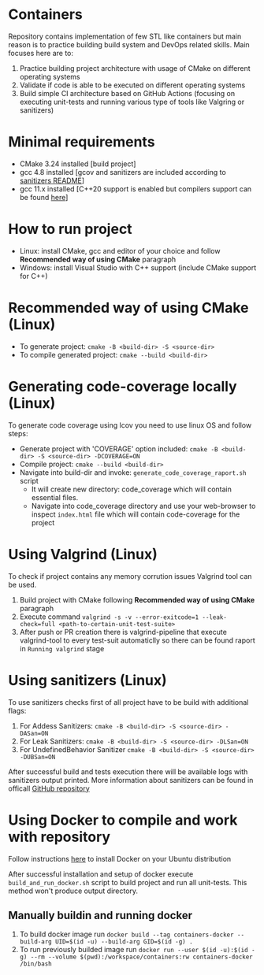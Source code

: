 # Containers
Repository contains implementation of few STL like containers but main reason is to practice building build system and DevOps related skills.
Main focuses here are to:
1. Practice building project architecture with usage of CMake on different operating systems
2. Validate if code is able to be executed on different operating systems
3. Build simple CI architecture based on GitHub Actions (focusing on executing unit-tests and running various type of tools like Valgring or sanitizers)

# Minimal requirements
 - CMake 3.24 installed [build project]
 - gcc 4.8 installed [gcov and sanitizers are included according to [sanitizers README](https://github.com/google/sanitizers/wiki/AddressSanitizer)]
 - gcc 11.x installed [C++20 support is enabled but compilers support can be found [here](https://en.cppreference.com/w/cpp/compiler_support/20)]

# How to run project
 - Linux: install CMake, gcc and editor of your choice and follow **Recommended way of using CMake** paragraph
 - Windows: install Visual Studio with C++ support (include CMake support for C++)

# Recommended way of using CMake (Linux)
 - To generate project: ```cmake -B <build-dir> -S <source-dir>```
 - To compile generated project: ```cmake --build <build-dir>```
 
# Generating code-coverage locally (Linux)
To generate code coverage using lcov you need to use linux OS and follow steps:
 - Generate project with 'COVERAGE' option included: ```cmake -B <build-dir> -S <source-dir> -DCOVERAGE=ON```
 - Compile project: ```cmake --build <build-dir>```
 - Navigate into build-dir and invoke: ```generate_code_coverage_raport.sh``` script
   - It will create new directory: code_coverage which will contain essential files.
   - Navigate into code_coverage directory and use your web-browser to inspect ```index.html``` file which will contain
     code-coverage for the project

# Using Valgrind (Linux)
To check if project contains any memory corrution issues Valgrind tool can be used.
1. Build project with CMake following **Recommended way of using CMake** paragraph
2. Execute command ```valgrind -s -v --error-exitcode=1 --leak-check=full <path-to-certain-unit-test-suite>```
3. After push or PR creation there is valgrind-pipeline that execute valgrind-tool to every test-suit automaticlly so there can be found raport in ```Running valgrind``` stage

# Using sanitizers (Linux)
To use sanitizers checks first of all project have to be build with additional flags:
1. For Addess Sanitizers: ```cmake -B <build-dir> -S <source-dir> -DASan=ON```
2. For Leak Sanitizers: ```cmake -B <build-dir> -S <source-dir> -DLSan=ON```
3. For UndefinedBehavior Sanitizer ```cmake -B <build-dir> -S <source-dir> -DUBSan=ON```

After successful build and tests execution there will be available logs with sanitizers output printed. More information about sanitizers can be found in officall [GitHub repository](https://github.com/google/sanitizers)

# Using Docker to compile and work with repository
Follow instructions [here](https://docs.docker.com/engine/install/ubuntu/) to install Docker on your Ubuntu distribution

After successful installation and setup of docker execute ```build_and_run_docker.sh``` script to build project and run all unit-tests. This method won't produce output directory.

## Manually buildin and running docker
1. To build docker image run ```docker build --tag containers-docker --build-arg UID=$(id -u) --build-arg GID=$(id -g) .```
2. To run previously builded image run ```docker run --user $(id -u):$(id -g) --rm --volume $(pwd):/workspace/containers:rw containers-docker /bin/bash```
